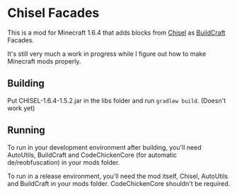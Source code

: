 # Chisel Facades
This is a mod for Minecraft 1.6.4 that adds blocks from [Chisel](http://www.minecraftforum.net/forums/mapping-and-modding/minecraft-mods/1288400-chisel) as [BuildCraft](http://www.mod-buildcraft.com/) Facades.

It's still very much a work in progress while I figure out how to make Minecraft mods properly.

## Building
Put CHISEL-1.6.4-1.5.2.jar in the libs folder and run `gradlew build`. (Doesn't work yet)

## Running
To run in your development environment after building, you'll need AutoUtils, BuildCraft and CodeChickenCore (for automatic de/reobfuscation) in your mods folder.

To run in a release environment, you'll need the mod itself, Chisel, AutoUtils and BuildCraft in your mods folder. CodeChickenCore shouldn't be required.